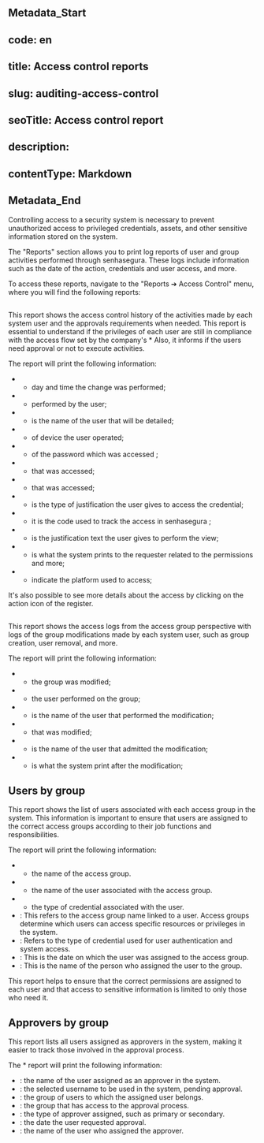 ## Metadata_Start 
## code: en
## title: Access control reports 
## slug: auditing-access-control 
## seoTitle: Access control report 
## description:  
## contentType: Markdown 
## Metadata_End
Controlling access to a security system is necessary to prevent unauthorized access to privileged credentials, assets, and other sensitive information stored on the system.

The "Reports" section allows you to print log reports of user and group activities performed through senhasegura. These logs include information such as the date of the action, credentials and user access, and more.

To access these reports, navigate to the "Reports ➔ Access Control" menu, where you will find the following reports:

## 

This report shows the access control history of the activities made by each system user and the approvals requirements when needed. This report is essential to understand if the privileges of each user are still in compliance with the access flow set by the company's * Also, it informs if the users need approval or not to execute activities.

The  report will print the following information:

- * day and time the change was performed;
- * performed by the user;
- * is the name of the user that will be detailed;
- * of device the user operated;
- * of the password which was accessed ;
- * that was accessed;
- * that was accessed;
- * is the type of justification the user gives to access the credential;
- * it is the code used to track the access in senhasegura ;
- * is the justification text the user gives to perform the view;
- * is what the system prints to the requester related to the permissions and more;
- * indicate the platform used to access;

It's also possible to see more details about the access by clicking on the action icon of the register.

## 

This report shows the access logs from the access group perspective with logs of the group modifications made by each system user, such as group creation, user removal, and more.

The  report will print the following information:

- * the group was modified;
- * the user performed on the group;
- * is the name of the user that performed the modification;
- * that was modified;
- * is the name of the user that admitted the modification;
- * is what the system print after the modification;

## Users by group

This report shows the list of users associated with each access group in the system. This information is important to ensure that users are assigned to the correct access groups according to their job functions and responsibilities.

The  report will print the following information:

- * the name of the access group.
- * the name of the user associated with the access group.
- * the type of credential associated with the user.
- : This refers to the access group name linked to a user. Access groups determine which users can access specific resources or privileges in the system.
- : Refers to the type of credential used for user authentication and system access.
- : This is the date on which the user was assigned to the access group.
- : This is the name of the person who assigned the user to the group.

This report helps to ensure that the correct permissions are assigned to each user and that access to sensitive information is limited to only those who need it.


## Approvers by group

This report lists all users assigned as approvers in the system, making it easier to track those involved in the approval process.

The * report will print the following information:

- : the name of the user assigned as an approver in the system.
- : the selected username to be used in the system, pending approval.
- : the group of users to which the assigned user belongs.
- : the group that has access to the approval process.
- : the type of approver assigned, such as primary or secondary.
- : the date the user requested approval.
- : the name of the user who assigned the approver.
